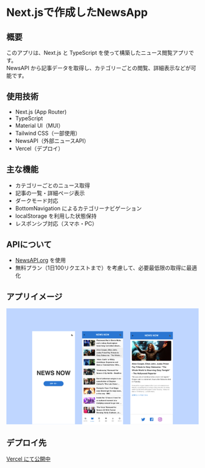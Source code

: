 # Next.jsで作成したNewsApp

## 概要
このアプリは、Next.js と TypeScript を使って構築したニュース閲覧アプリです。  
NewsAPI から記事データを取得し、カテゴリーごとの閲覧、詳細表示などが可能です。

## 使用技術
- Next.js (App Router)
- TypeScript
- Material UI（MUI）
- Tailwind CSS（一部使用）
- NewsAPI（外部ニュースAPI）
- Vercel（デプロイ）

## 主な機能
- カテゴリーごとのニュース取得
- 記事の一覧・詳細ページ表示
- ダークモード対応
- BottomNavigation によるカテゴリーナビゲーション
- localStorage を利用した状態保持
- レスポンシブ対応（スマホ・PC）

## APIについて
- [NewsAPI.org](https://newsapi.org/) を使用
- 無料プラン（1日100リクエストまで）を考慮して、必要最低限の取得に最適化

## アプリイメージ
![アプリ画面](./public/app.png)

## デプロイ先
[Vercel にて公開中](https://next-news-app-zeta.vercel.app/)


